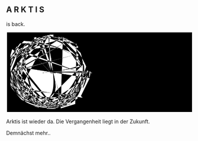 

## A R K T I S    
is     back.

![Image](/assets/img/Arktis01.jpg)

Arktis ist wieder da. Die Vergangenheit liegt in der Zukunft. 

Demnächst mehr..